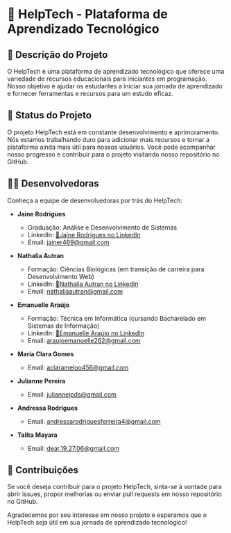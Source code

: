# 🌟 HelpTech - Plataforma de Aprendizado Tecnológico

## 📝 Descrição do Projeto

O HelpTech é uma plataforma de aprendizado tecnológico que oferece uma variedade de recursos educacionais para iniciantes em programação. Nosso objetivo é ajudar os estudantes a iniciar sua jornada de aprendizado e fornecer ferramentas e recursos para um estudo eficaz.

## 🚀 Status do Projeto

O projeto HelpTech está em constante desenvolvimento e aprimoramento. Nós estamos trabalhando duro para adicionar mais recursos e tornar a plataforma ainda mais útil para nossos usuários. Você pode acompanhar nosso progresso e contribuir para o projeto visitando nosso repositório no GitHub.

## 👩‍💻 Desenvolvedoras

Conheça a equipe de desenvolvedoras por trás do HelpTech:

- **Jaíne Rodrigues**
  - Graduação: Análise e Desenvolvimento de Sistemas
  - LinkedIn: [🔗Jaíne Rodrigues no LinkedIn](https://www.linkedin.com/in/jaíne)
  - Email: jainer469@gmail.com

- **Nathalia Autran**
  - Formação: Ciências Biológicas (em transição de carreira para Desenvolvimento Web)
  - LinkedIn: [🔗Nathalia Autran no LinkedIn](linkedin.com/in/nathaliaautran)
  - Email: nathaliaautran@gmail.com

- **Emanuelle Araújo**
  - Formação: Técnica em Informática (cursando Bacharelado em Sistemas de Informação)
  - LinkedIn: [🔗Emanuelle Araújo no LinkedIn](https://www.linkedin.com/in/emanuelle-de-araujo-da-hora)
  - Email: araujoemanuelle262@gmail.com
  
- **Maria Clara Gomes**
  - Email: aclarameloo456@gmail.com

- **Julianne Pereira**
  - Email: juliannejpds@gmail.com

- **Andressa Rodrigues**
  - Email: andressarodriguesferreira4@gmail.com

- **Talita Mayara**
  - Email: dear.19.27.06@gmail.com 

## 🤝 Contribuições

Se você deseja contribuir para o projeto HelpTech, sinta-se à vontade para abrir issues, propor melhorias ou enviar pull requests em nosso repositório no GitHub.

Agradecemos por seu interesse em nosso projeto e esperamos que o HelpTech seja útil em sua jornada de aprendizado tecnológico!
